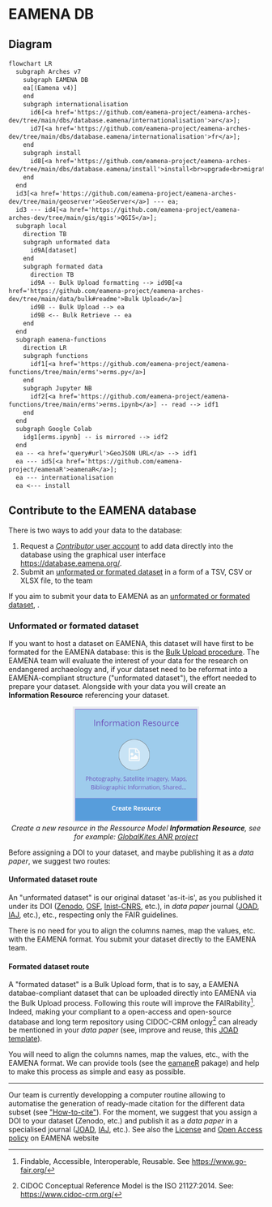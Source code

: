 # EAMENA DB

## Diagram

```mermaid
flowchart LR
  subgraph Arches v7
    subgraph EAMENA DB
    ea[(Eamena v4)]
    end
    subgraph internationalisation
      id6[<a href='https://github.com/eamena-project/eamena-arches-dev/tree/main/dbs/database.eamena/internationalisation'>ar</a>];
      id7[<a href='https://github.com/eamena-project/eamena-arches-dev/tree/main/dbs/database.eamena/internationalisation'>fr</a>];
    end 
    subgraph install
      id8[<a href='https://github.com/eamena-project/eamena-arches-dev/tree/main/dbs/database.eamena/install'>install<br>upgrade<br>migrate</a>];
    end 
  end
  id3[<a href='https://github.com/eamena-project/eamena-arches-dev/tree/main/geoserver'>GeoServer</a>] --- ea;
  id3 --- id4[<a href='https://github.com/eamena-project/eamena-arches-dev/tree/main/gis/qgis'>QGIS</a>];
  subgraph local
    direction TB
    subgraph unformated data
      id9A[dataset]
    end
    subgraph formated data
      direction TB
      id9A -- Bulk Upload formatting --> id9B[<a href='https://github.com/eamena-project/eamena-arches-dev/tree/main/data/bulk#readme'>Bulk Upload</a>]
      id9B -- Bulk Upload --> ea
      id9B <-- Bulk Retrieve -- ea
    end
  end
  subgraph eamena-functions
    direction LR
    subgraph functions
      idf1[<a href='https://github.com/eamena-project/eamena-functions/tree/main/erms'>erms.py</a>]
    end
    subgraph Jupyter NB
      idf2[<a href='https://github.com/eamena-project/eamena-functions/tree/main/erms'>erms.ipynb</a>] -- read --> idf1
    end
  end
  subgraph Google Colab
    idg1[erms.ipynb] -- is mirrored --> idf2
  end
  ea -- <a href='query#url'>GeoJSON URL</a> --> idf1
  ea --- id5[<a href='https://github.com/eamena-project/eamenaR'>eamenaR</a>];
  ea --- internationalisation
  ea <--- install
```



## Contribute to the EAMENA database

There is two ways to add your data to the database:

1. Request a [*Contributor* user account](https://eamena.web.ox.ac.uk/open-access-policy#user-contributor) to add data directly into the database using the graphical user interface <https://database.eamena.org/>.
2. Submit an [unformated or formated dataset](#unformated-or-formated-dataset) in a form of a TSV, CSV or XLSX file, to the team

If you aim to submit your data to EAMENA as an [unformated or formated dataset](#unformated-or-formated-dataset), .

### Unformated or formated dataset

If you want to host a dataset on EAMENA, this dataset will have first to be formated for the EAMENA database: this is the [Bulk Upload procedure](https://github.com/eamena-project/eamena-arches-dev/tree/main/data/bulk#readme). The EAMENA team will evaluate the interest of your data for the research on endangered archaeology and, if your dataset need to be reformat into a EAMENA-compliant structure ("unformated dataset"), the effort needed to prepare your dataset.
Alongside with your data you will create an **Information Resource** referencing your dataset. 

<p align="center">
  <img alt="img-name" src="../../www/arches-ea-v4-rm.png" width="250">
  <br>
    <em>Create a new resource in the Ressource Model <b>Information Resource</b>, see for example: <a href = "https://github.com/eamena-project/eamena-arches-dev/blob/main/www/arches-ea-v4-rm-ir-ex2.pdf">GlobalKites ANR project</a></em>
</p>

Before assigning a DOI to your dataset, and maybe publishing it as a *data paper*, we suggest two routes:

#### **Unformated dataset** route

An "unformated dataset" is our original dataset 'as-it-is', as you published it under its DOI ([Zenodo](https://zenodo.org/), [OSF](https://help.osf.io/article/220-create-dois), [Inist-CNRS](https://www.inist.fr/nos-actualites/datacite-accompagne-doi/), etc.), in *data paper* journal ([JOAD](https://openarchaeologydata.metajnl.com/), [IAJ](https://archaeologydataservice.ac.uk/about/the-internet-archaeology-journal/), etc.), etc., respecting only the FAIR guidelines. 

There is no need for you to align the columns names, map the values, etc. with the EAMENA format. You submit your dataset directly to the EAMENA team. 

#### **Formated dataset** route

A "formated dataset" is a Bulk Upload form, that is to say, a EAMENA databae-compliant dataset that can be uploaded directly into EAMENA via the Bulk Upload process. Following this route will improve the FAIRability[^1]. Indeed, making your compliant to a open-access and open-source database and long term repository using CIDOC-CRM onlogy[^2] can already be mentioned in your *data paper* (see, improve and reuse, this [JOAD template](https://github.com/eamena-project/eamena-arches-dev/blob/main/data/bibref/templates/template_joad.md)).

You will need to align the columns names, map the values, etc., with the EAMENA format. We can provide tools (see the [eamaneR](https://github.com/eamena-project/eamenaR#bu) pakage) and help to make this process as simple and easy as possible.

---

Our team is currently developping a computer routine allowing to automatise the generation of ready-made citation for the different data subset (see ["How-to-cite"](https://github.com/eamena-project/eamena-arches-dev/tree/main/data/bibref#readme)). For the moment, we suggest that you assign a DOI to your dataset (Zenodo, etc.) and publish it as a *data paper* in a specialised journal ([JOAD](https://openarchaeologydata.metajnl.com/), [IAJ](https://archaeologydataservice.ac.uk/about/the-internet-archaeology-journal/), etc.). See also the [License](https://eamena.org/database#data-use) and [Open Access policy](https://eamena.org/open-access-policy) on EAMENA website


[^1]: Findable, Accessible, Interoperable, Reusable. See <https://www.go-fair.org/>
[^2]: CIDOC Conceptual Reference Model is the ISO 21127:2014. See: <https://www.cidoc-crm.org/>

